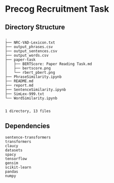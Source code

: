 # Precog Recruitment Task

## Directory Structure

```
.
├── NRC-VAD-Lexicon.txt
├── output_phrases.csv
├── output_sentences.csv
├── output_words.csv
├── paper-task
│   ├── BERTScore: Paper Reading Task.md
│   ├── bertscore.png
│   └── rbert_pbert.png
├── PhraseSimilarity.ipynb
├── README.md
├── report.md
├── SentenceSimilarity.ipynb
├── SimLex-999.txt
└── WordSimilarity.ipynb


1 directory, 13 files
```

## Dependencies

```
sentence-transformers
transformers
claucy
datasets
spacy
tensorflow
gensim
scikit-learn
pandas
numpy
```
